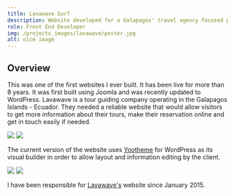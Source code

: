 ```yaml
---
title: Lavawave Surf
description: Website developed for a Galapagos' travel agency focused primarily on surfing tours.
role: Front End Developer
img: /projects_images/lavawave/poster.jpg
alt: nice image
---
```


## Overview

This was one of the first websites I ever built. It has been live for more than 8 years. It was first built using Joomla and was recently updated to WordPress. Lavawave is a tour guiding company operating in the Galapagos Islands - Ecuador. They needed a reliable website that would allow visitors to get more information about their tours, make their reservation online and get in touch easily if needed. 

<div class="imgs">
<img src="/projects_images/lavawave/img_1.jpg">
<img src="/projects_images/lavawave/img_2.jpg">
</div>

The current version of the website uses <a href="https://www.yootheme.com">Yootheme</a> for WordPress as its visual builder in order to allow layout and information editing by the client. 

<div class="imgs">
<img src="/projects_images/lavawave/img_3.jpg">
<img src="/projects_images/lavawave/img_4.jpg">
</div>

I have been responsible for  <a href="https://www.lavawavesurf.com">Lavawave's</a> website since January 2015.